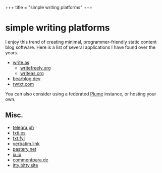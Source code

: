 +++
title = "simple writing platforms"
+++

# simple writing platforms


I enjoy this trend of creating minimal, programmer-friendly static content blog software. Here is a list of several applications I have found over the years.

* [write.as](https://write.as/)
    * [writefreely.org](https://writefreely.org/)
    * [writeas.org](https://writeas.org/)
* [bearblog.dev](https://bearblog.dev/)
* [rwtxt.com](https://rwtxt.com/)

You can also consider using a federated [Plume](https://the-federation.info/plume) instance, or hosting your own.

## Misc.
* [telegra.ph](http://telegra.ph/)
* [txti.es](http://txti.es/)
* [txt.fyi](https://txt.fyi/)
* [verbatim.link](https://verbatim.link/)
* [pastery.net](https://www.pastery.net/)
* [ix.io](http://ix.io/)
* [commentpara.de](https://commentpara.de/)
* [itty.bitty.site](https://itty.bitty.site/edit)

